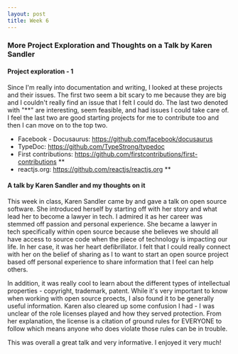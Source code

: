 ```yaml
---
layout: post 
title: Week 6
---
```


### More Project Exploration and Thoughts on a Talk by Karen Sandler


#### Project exploration - 1

Since I'm really into documentation and writing, I looked at these projects and their issues. The first two seem a bit scary to me because they are big and I couldn't really find an issue that I felt I could do. The last two denoted with "**" are interesting, seem feasible, and had issues I could take care of. I feel the last two are good starting projects for me to contribute too and then I can move on to the top two.

- Facebook - Docusaurus: https://github.com/facebook/docusaurus
- TypeDoc: https://github.com/TypeStrong/typedoc
- First contributions: https://github.com/firstcontributions/first-contributions **
- reactjs.org: https://github.com/reactjs/reactjs.org **

#### A talk by Karen Sandler and my thoughts on it

This week in class, Karen Sandler came by and gave a talk on open source software. She introduced herself by starting off with her story and what lead her to become a lawyer in tech. I admired it as her career was stemmed off passion and personal experience. She became a lawyer in tech specifically within open source because she believes we should all have access to source code when the piece of technology is impacting our life. In her case, it was her heart defibrillator. I felt that I could really connect with her on the belief of sharing as I to want to start an open source project based off personal experience to share information that I feel can help others.

In addition, it was really cool to learn about the different types of intellectual properties - copyright, trademark, patent. While it's very important to know when working with open source proects, I also found it to be generally useful information. Karen also cleared up some confusion I had - I was unclear of the role licenses played and how they served protection. From her explanation, the license is a citation of ground rules for EVERYONE to follow which means anyone who does violate those rules can be in trouble.

This was overall a great talk and very informative. I enjoyed it very much!
